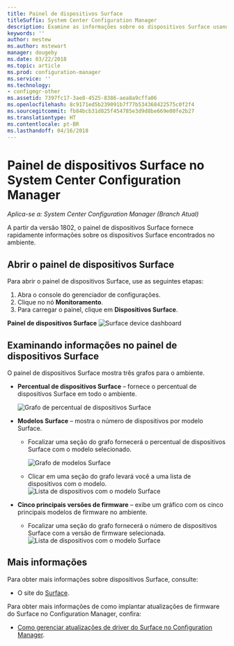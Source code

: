 ```yaml
---
title: Painel de dispositivos Surface
titleSuffix: System Center Configuration Manager
description: Examine as informações sobre os dispositivos Surface usando o painel.
keywords: ''
author: mestew
ms.author: mstewart
manager: dougeby
ms.date: 03/22/2018
ms.topic: article
ms.prod: configuration-manager
ms.service: ''
ms.technology:
- configmgr-other
ms.assetid: 7397fc17-3ae8-4525-8386-aea8a9cffa06
ms.openlocfilehash: 8c9171ed5b239091b7f77b534368422575c0f2f4
ms.sourcegitcommit: fb84bcb31d825f454785e3d9d8be669e00fe2b27
ms.translationtype: HT
ms.contentlocale: pt-BR
ms.lasthandoff: 04/16/2018
---
```

# <a name="surface-device-dashboard-in-system-center-configuration-manager"></a>Painel de dispositivos Surface no System Center Configuration Manager

*Aplica-se a: System Center Configuration Manager (Branch Atual)*

A partir da versão 1802, o painel de dispositivos Surface fornece rapidamente informações sobre os dispositivos Surface encontrados no ambiente. <!--1355788-->

## <a name="open-the-surface-device-dashboard"></a>Abrir o painel de dispositivos Surface

Para abrir o painel de dispositivos Surface, use as seguintes etapas: 

1. Abra o console do gerenciador de configurações. 
2. Clique no nó **Monitoramento**. 
3. Para carregar o painel, clique em **Dispositivos Surface**.

**Painel de dispositivos Surface**
![Surface device dashboard](media\Surface-device-dashboard.PNG)



## <a name="reviewing-information-in-the-surface-device-dashboard"></a>Examinando informações no painel de dispositivos Surface

O painel de dispositivos Surface mostra três grafos para o ambiente. 

- **Percentual de dispositivos Surface** – fornece o percentual de dispositivos Surface em todo o ambiente.

    ![Grafo de percentual de dispositivos Surface](media\Percent-Surface-Devices.PNG)
- **Modelos Surface** – mostra o número de dispositivos por modelo Surface. 
    - Focalizar uma seção do grafo fornecerá o percentual de dispositivos Surface com o modelo selecionado. 

         ![Grafo de modelos Surface](media\Surface-Models-Hover.PNG)
    - Clicar em uma seção do grafo levará você a uma lista de dispositivos com o modelo. 
        ![Lista de dispositivos com o modelo Surface](media\Surface-Model-Device-List.PNG)

- **Cinco principais versões de firmware** – exibe um gráfico com os cinco principais modelos de firmware no ambiente. 
    - Focalizar uma seção do grafo fornecerá o número de dispositivos Surface com a versão de firmware selecionada. 
       ![Lista de dispositivos com o modelo Surface](media\Surface-Firmware-Hover.PNG)


## <a name="more-information"></a>Mais informações

Para obter mais informações sobre dispositivos Surface, consulte:
 - O site do [Surface]( https://go.microsoft.com/fwlink/?linkid=861998).
    
Para obter mais informações de como implantar atualizações de firmware do Surface no Configuration Manager, confira:
 - [Como gerenciar atualizações de driver do Surface no Configuration Manager]( https://support.microsoft.com/help/4098906).




